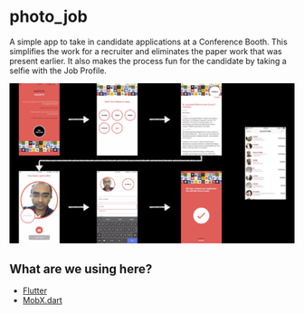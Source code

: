 # photo_job

A simple app to take in candidate applications at a Conference Booth. This simplifies the work for a recruiter and eliminates the paper work that was present earlier. It also makes the process fun for the candidate by taking a selfie with the Job Profile.

![Screen Flow](_screenshots/screens.png)

## What are we using here?

- [Flutter](https://flutter.dev)
- [MobX.dart](https://mobx.pub)
